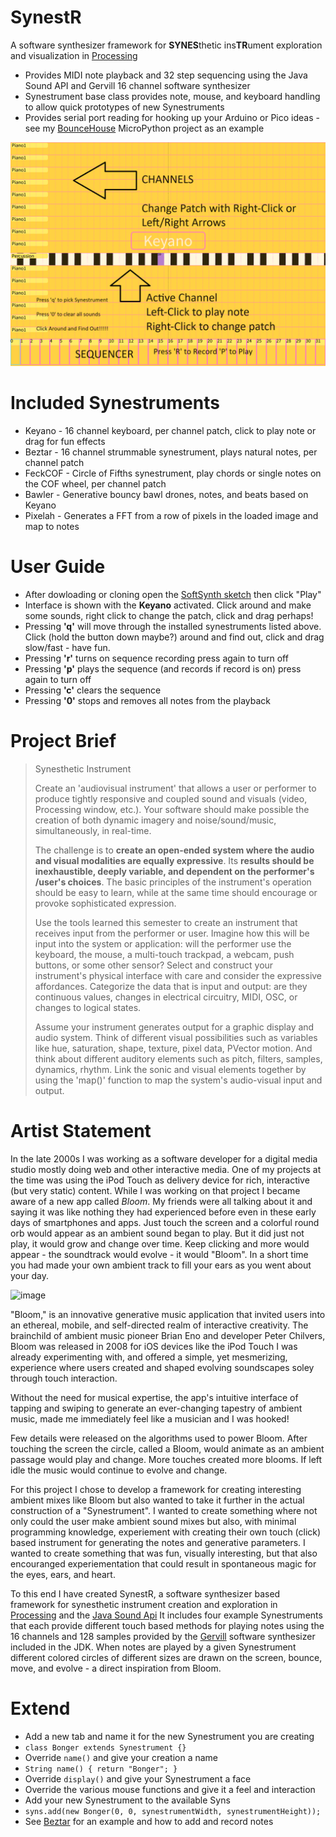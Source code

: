 # SynestR

A software synthesizer framework for **SYNES**thetic ins**TR**ument exploration and visualization in [Processing](http://processing.org)

- Provides MIDI note playback and 32 step sequencing using the Java Sound API and Gervill 16 channel software synthesizer
- Synestrument base class provides note, mouse, and keyboard handling to allow quick prototypes of new Synestruments
- Provides serial port reading for hooking up your Arduino or Pico ideas - see my [BounceHouse](https://github.com/dandegeest/BounceHouse) MicroPython project as an example

![image](frames/overview.png)

# Included Synestruments
- Keyano - 16 channel keyboard, per channel patch, click to play note or drag for fun effects
- Beztar - 16 channel strummable synestrument, plays natural notes, per channel patch
- FeckCOF - Circle of Fifths synestrument, play chords or single notes on the COF wheel, per channel patch
- Bawler - Generative bouncy bawl drones, notes, and beats based on Keyano
- Pixelah - Generates a FFT from a row of pixels in the loaded image and map to notes

# User Guide
- After dowloading or cloning open the [SoftSynth sketch](SoftSynth.pde) then click "Play"
- Interface is shown with the **Keyano** activated.  Click around and make some sounds, right click to change the patch, click and drag perhaps!
- Pressing **'q'** will move through the installed synestruments listed above.  Click (hold the button down maybe?) around and find out, click and drag slow/fast - have fun.
- Pressing **'r'** turns on sequence recording press again to turn off
- Pressing **'p'** plays the sequence (and records if record is on) press again to turn off
- Pressing **'c'** clears the sequence
- Pressing **'0'** stops and removes all notes from the playback

# Project Brief
> Synesthetic Instrument
>
> Create an 'audiovisual instrument' that allows a user or performer to produce tightly responsive and coupled sound and visuals (video, Processing window, etc.). Your software should make possible the creation of both dynamic imagery and noise/sound/music, simultaneously, in real-time.
>
>The challenge is to **create an open-ended system where the audio and visual modalities are equally expressive**. Its **results should be inexhaustible, deeply variable, and dependent on the performer's /user's choices**. The basic principles of the instrument's operation should be easy to learn, while at the same time should encourage or provoke sophisticated expression. 
>
> Use the tools learned this semester to create an instrument that receives input from the performer or user. Imagine how this will be input into the system or application: will the performer use the keyboard, the mouse, a multi-touch trackpad, a webcam, push buttons, or some other sensor? Select and construct your instrument's physical interface with care and consider the expressive affordances. Categorize the data that is input and output: are they continuous values, changes in electrical circuitry, MIDI, OSC, or changes to logical states.
>
> Assume your instrument generates output for a graphic display and audio system. Think of different visual possibilities such as variables like hue, saturation, shape, texture, pixel data, PVector motion. And think about different auditory elements such as pitch, filters, samples, dynamics, rhythm. Link the sonic and visual elements together by using the 'map()' function to map the system's audio-visual input and output.
>

# Artist Statement
In the late 2000s I was working as a software developer for a digital media studio mostly doing web and other interactive media.  One of my projects at the time was using the iPod Touch as delivery device for rich, interactive (but very static) content.  While I was working on that project I became aware of a new app called *Bloom*.  My friends were all talking about it and saying it was like nothing they had experienced before even in these early days of smartphones and apps.  Just touch the screen and a colorful round orb would appear as an ambient sound began to play.  But it did just not play, it would grow and change over time.  Keep clicking and more would appear - the soundtrack would evolve - it would "Bloom".  In a short time you had made your own ambient track to fill your ears as you went about your day.

![image](https://enmoreaudio.com/wp-content/uploads/2018/11/bloom.png)

"Bloom," is an innovative generative music application that invited users into an ethereal, mobile, and self-directed realm of interactive creativity. The brainchild of ambient music pioneer Brian Eno and developer Peter Chilvers, Bloom was released in 2008 for iOS devices like the iPod Touch I was already experimenting with, and offered a simple, yet mesmerizing, experience where users created and shaped evolving soundscapes soley through touch interaction. 

Without the need for musical expertise, the app's intuitive interface of tapping and swiping to generate an ever-changing tapestry of ambient music, made me immediately feel like a musician and I was hooked!

Few details were released on the algorithms used to power Bloom.  After touching the screen the circle, called a Bloom, would animate as an ambient passage would play and change.  More touches created more blooms.  If left idle the music would continue to evolve and change.

For this project I chose to develop a framework for creating interesting ambient mixes like Bloom but also wanted to take it further in the actual construction of a "Synestrument".  I wanted to create something where not only could the user make ambient sound mixes but also, with minimal programming knowledge, experiement with creating their own touch (click) based instrument for generating the notes and generative parameters.  I wanted to create something that was fun, visually interesting, but that also encouranged experiementation that could result in spontaneous magic for the eyes, ears, and heart.

To this end I have created SynestR, a software synthesizer based framework for synesthetic instrument creation and exploration in [Processing](http://processing.org) and the [Java Sound Api](https://www.oracle.com/java/technologies/java-sound-api.html)  It includes four example Synestruments that each provide different touch based methods for playing notes using the 16 channels and 128 samples provided by the [Gervill](https://blog.djy.io/making-midi-sound-awesome-in-your-jvm/) software synthesizer included in the JDK. When notes are played by a given Synestrument different colored circles of different sizes are drawn on the screen, bounce, move, and evolve - a direct inspiration from Bloom.

# Extend
- Add a new tab and name it for the new Synestrument you are creating
- ```class Bonger extends Synestrument {}```
- Override `name()` and give your creation a name
- ``` String name() { return "Bonger"; } ```
- Override `display()` and give your Synestrument a face
- Override the various mouse functions and give it a feel and interaction
- Add your new Synestrument to the available Syns
- `syns.add(new Bonger(0, 0, synestrumentWidth, synestrumentHeight));`
- See [Beztar](/Beztar.pde) for an example and how to add and record notes



